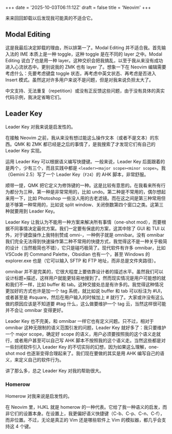 +++
date = '2025-10-03T06:11:12Z'
draft = false
title = 'Neovim'
+++

来来回回卸载以后发现我可能真的不适合它。

## Modal Editing

这是我最后决定卸载的理由，所以排第一了。Modal Editing 并不适合我。首先输入法的 IME 本质上是一种 toggle，这种 toggle 是在不同的 layer 之中。Modal Editing 说白了也是用一种 layer。这种交织会把我搞乱，以至于我从来没有成功进入心流状态中。更别说我的 ZMK 也有 layer 了。想象一下在 Neovim 编辑需要考虑什么：先要考虑键盘 toggle 状态，再考虑中英文状态、再考虑是否进入 Insert 模式。虽然这对许多用户来说不是问题，但是对我来说负担太大了。

中文支持、无法重复（repetition）或没有正反馈这些问题，由于没有具体的真实代码示例，我决定省略它们。

## Leader Key

Leader Key 对我来说是启发性的。

在接触 Neovim 之前，我从来没有想过能这么操作文本（或者不是文本）的东西。QMK 和 ZMK 都已经是之后的事情了，是我搜索了才发现它们有自己的 Leader Key 实现。

运用 Leader Key 可以根据语义编写快捷键。一般来说，Leader Key 后面跟着的是两个，少有三个，而且实践中都是 `<leader><major scope><minor scope>`。我（Gemini 2.5）写了一个 Leader Key（`F24`）的 AHK 脚本，非常舒服。

顺带一提，QMK 把它定义为修饰键的一种。这是比较有意思的。在我看来所有行为都分为三种，第一种是非常常用的，比如 undo。第二种是不常用的，偶尔想起来用一下，比如 Photoshop 一些没人用的古老滤镜。而在这之间是第三种常用但是不够第一种常用的，比如说 split window、关闭倒数第四个窗口之类。这第三种就要用到 Leader Key。

Leader Key 让我认为不能用一种方案来解决所有事情（one-shot mod），而要根据不同事情决定最优方案。我们一定要有保底的方案，这其中除了 GUI 和 TUI 以外，对于键盘操作上我特别赞成 omni-，一种例子就是 omnibar。没有 omnibar 我们完全无法得到快速操作第二种不常用的快捷方式，我觉得这不是一种关乎极简的设计（当然极简也不错），它只是碰巧极简了。现代软件有许多 omnibar，比如 VSCode 的 Command Palette，Obsidian 也有一个，甚至 Windows 的 explorer.exe 也是（它可以输入 SFTP 和 FTP 地址，而非总是文件夹路径）。

omnibar 并不是完美的，它很大程度上要依靠设计者的描述水平。虽然我们可以设计标题+描述，这样用户就能更轻易地搜到了。然而现实情况是用户可能想的就和我们不一样，比如 buffer 和 tab。这种交接处总是有许多的。我觉得这种情况更加好的方式也许是加一个 tag 系统，就比如说 buffer 和 tab 可以标注为 #UI，或者甚至是 #square，然后在用户输入的时候加上 # 就行了。大家或许没有这么做的原因应该是不知道要 #tag 什么，这么做要维护一个 tag 云，当然这样很可能并不会让 omnibar 变得更好。

Leader Key 也不完美，和 omnibar 一样它也有定义问题。只不过，相对于 omnibar 这种无限制的语义范围引发的问题，Leader Key 就好多了：我只要维护一个 major scope，确定好 scope 的语义，用户必须要按照我的这个语义走就行，或者用户甚至可以自己写 AHK 脚本不按照我的这个语义走。当然这些都是对一些封闭软件引入 Leader Key 的不切实际的幻想，因为如果这么理解，one-shot mod 也逐渐变得合理起来了。我们现在要做的其实是用 AHK 编写自己的语义，来定义自己的软件行为。

讲了那么多，总之 Leader Key 对我的帮助很大。

### Homerow

Homerow 对我来说是启发性的。

在 Neovim 里，HJKL 就是 homerow 的一种代表。它给了我一种语义的启发，而非它们的设置本身。在设置上，我更偏好语义快捷键（C-b、C-p、C-n、C-f），而非位置。不过，无论是真正的 Vim 还是哪些软件上 Vim 的模拟器，都几乎会支持这 4 个键。